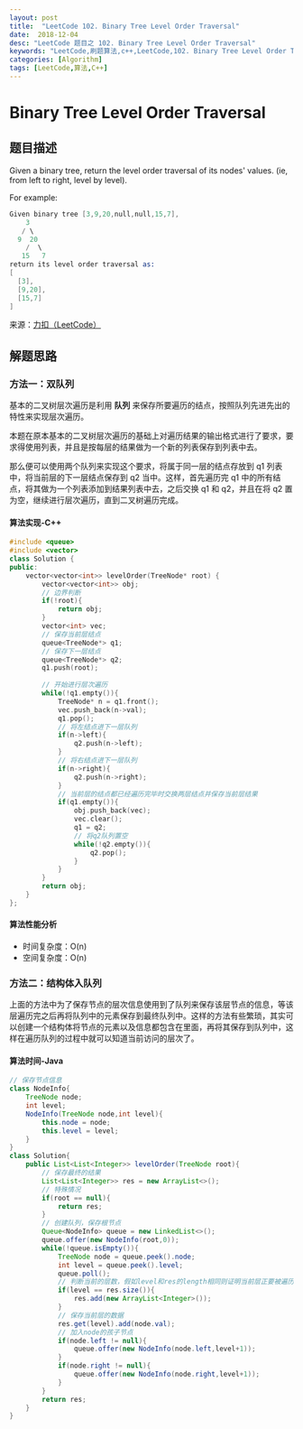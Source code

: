 ```yaml
---
layout: post
title:  "LeetCode 102. Binary Tree Level Order Traversal"
date:  2018-12-04
desc: "LeetCode 题目之 102. Binary Tree Level Order Traversal"
keywords: "LeetCode,刷题算法,c++,LeetCode,102. Binary Tree Level Order Traversal"
categories: [Algorithm]
tags: [LeetCode,算法,C++]
---
```

# Binary Tree Level Order Traversal

## 题目描述

Given a binary tree, return the level order traversal of its nodes' values. (ie, from left to right, level by level).

For example:

```s
Given binary tree [3,9,20,null,null,15,7],
    3
   / \
  9  20
    /  \
   15   7
return its level order traversal as:
[
  [3],
  [9,20],
  [15,7]
]
```

来源：[力扣（LeetCode）](https://leetcode-cn.com/problems/binary-tree-level-order-traversal)

## 解题思路

### 方法一：双队列

基本的二叉树层次遍历是利用 **队列** 来保存所要遍历的结点，按照队列先进先出的特性来实现层次遍历。

本题在原本基本的二叉树层次遍历的基础上对遍历结果的输出格式进行了要求，要求得使用列表，并且是按每层的结果做为一个新的列表保存到列表中去。

那么便可以使用两个队列来实现这个要求，将属于同一层的结点存放到 q1 列表中，将当前层的下一层结点保存到 q2 当中。这样，首先遍历完 q1 中的所有结点，将其做为一个列表添加到结果列表中去，之后交换 q1 和 q2，并且在将 q2 置为空，继续进行层次遍历，直到二叉树遍历完成。

#### 算法实现-C++

```cpp
#include <queue>
#include <vector> 
class Solution {
public:
    vector<vector<int>> levelOrder(TreeNode* root) {
        vector<vector<int>> obj;
        // 边界判断
        if(!root){
            return obj;
        }
        vector<int> vec;
        // 保存当前层结点
        queue<TreeNode*> q1;
        // 保存下一层结点
        queue<TreeNode*> q2;
        q1.push(root);
        
        // 开始进行层次遍历
        while(!q1.empty()){
            TreeNode* n = q1.front();
            vec.push_back(n->val);
            q1.pop();
            // 将左结点进下一层队列
            if(n->left){
                q2.push(n->left);
            }
            // 将右结点进下一层队列
            if(n->right){
                q2.push(n->right);
            }
            // 当前层的结点都已经遍历完毕时交换两层结点并保存当前层结果
            if(q1.empty()){
                obj.push_back(vec);
                vec.clear();
                q1 = q2;
                // 将q2队列置空
                while(!q2.empty()){
                    q2.pop();
                }
            }
        }
        return obj;
    }
};
```

#### 算法性能分析

- 时间复杂度：O(n)
- 空间复杂度：O(n)

### 方法二：结构体入队列

上面的方法中为了保存节点的层次信息使用到了队列来保存该层节点的信息，等该层遍历完之后再将队列中的元素保存到最终队列中。这样的方法有些繁琐，其实可以创建一个结构体将节点的元素以及信息都包含在里面，再将其保存到队列中，这样在遍历队列的过程中就可以知道当前访问的层次了。

#### 算法时间-Java

```java
// 保存节点信息
class NodeInfo{
    TreeNode node;
    int level;
    NodeInfo(TreeNode node,int level){
        this.node = node;
        this.level = level;
    }
}
class Solution{
    public List<List<Integer>> levelOrder(TreeNode root){
        // 保存最终的结果
        List<List<Integer>> res = new ArrayList<>();
        // 特殊情况
        if(root == null){
            return res;
        }
        // 创建队列，保存根节点
        Queue<NodeInfo> queue = new LinkedList<>();
        queue.offer(new NodeInfo(root,0));
        while(!queue.isEmpty()){
            TreeNode node = queue.peek().node;
            int level = queue.peek().level;
            queue.poll();
            // 判断当前的层数，假如level和res的length相同则证明当前层正要被遍历
            if(level == res.size()){
                res.add(new ArrayList<Integer>());
            }
            // 保存当前层的数据
            res.get(level).add(node.val);
            // 加入node的孩子节点
            if(node.left != null){
                queue.offer(new NodeInfo(node.left,level+1));
            }
            if(node.right != null){
                queue.offer(new NodeInfo(node.right,level+1));
            }
        }
        return res;
    }
}
```